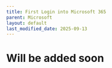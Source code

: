 ```yaml
---
title: First Login into Microsoft 365
parent: Microsoft
layout: default
last_modified_date: 2025-09-13
---
```


# Will be added soon
